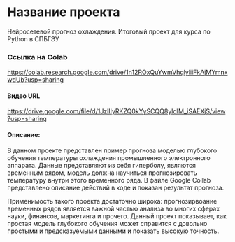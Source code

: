 # Название проекта
Нейросетевой прогноз охлаждения. Итоговый проект для курса по Python в СПБГЭУ
### Ссылка на Colab
https://colab.research.google.com/drive/1n12ROxQuYwmVhqlyliiFkAjMYmnxwdUb?usp=sharing

#### Видео URL
https://drive.google.com/file/d/1JzlIIyRKZQ0kYySCQQ8yldIM_iSAEXjS/view?usp=sharing

#### Описание:
В данном проекте представлен пример прогноза моделью глубокого обучения температуры охлаждения промышленного электронного аппарата. 
Данные представляют из себя гиперболу, являются временным рядом, модель должна научиться прогнозировать температуру внутри этого
временного ряда. В файле Google Collab представлено описание действий в коде и показан результат прогноза.

Применимость такого проекта достаточно широка: прогнозирвоание временных рядов является важной частью анализа во многих сферах 
науки, финансов, маркетинга и прочего. Данный проект показывает, как простая модель глубокого обучения может справится с довольно
простыми и предсказуемыми данными и показать высокую точность.
